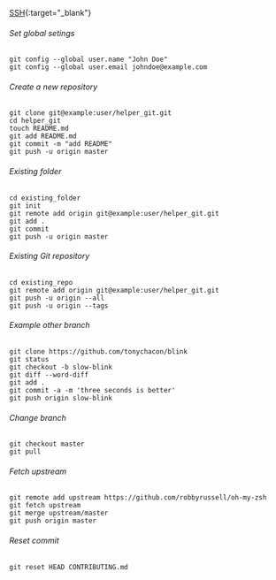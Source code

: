 [SSH](https://help.github.com/articles/connecting-to-github-with-ssh/){:target="_blank"}

###### Set global setings
```
git config --global user.name "John Doe"
git config --global user.email johndoe@example.com
```
###### Create a new repository
```
git clone git@example:user/helper_git.git
cd helper_git
touch README.md
git add README.md
git commit -m "add README"
git push -u origin master
```
###### Existing folder
```
cd existing_folder
git init
git remote add origin git@example:user/helper_git.git
git add .
git commit
git push -u origin master
```
###### Existing Git repository
```
cd existing_repo
git remote add origin git@example:user/helper_git.git
git push -u origin --all
git push -u origin --tags
```
###### Example other branch
```
git clone https://github.com/tonychacon/blink
git status
git checkout -b slow-blink
git diff --word-diff
git add .
git commit -a -m 'three seconds is better'
git push origin slow-blink
```
###### Change branch
```
git checkout master
git pull
```
###### Fetch upstream
```
git remote add upstream https://github.com/robbyrussell/oh-my-zsh
git fetch upstream
git merge upstream/master
git push origin master
```
###### Reset commit
```
git reset HEAD CONTRIBUTING.md
```
